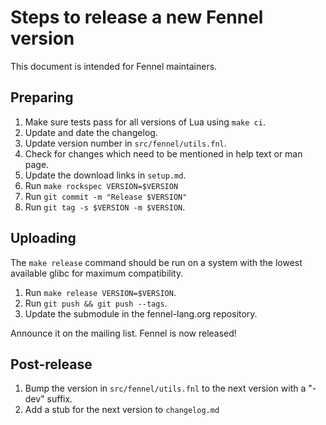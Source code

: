 # Steps to release a new Fennel version

This document is intended for Fennel maintainers.

## Preparing

1. Make sure tests pass for all versions of Lua using `make ci`.
2. Update and date the changelog.
3. Update version number in `src/fennel/utils.fnl`.
4. Check for changes which need to be mentioned in help text or man page.
5. Update the download links in `setup.md`.
6. Run `make rockspec VERSION=$VERSION`
7. Run `git commit -m "Release $VERSION"`
8. Run `git tag -s $VERSION -m $VERSION`.

## Uploading

The `make release` command should be run on a system with the lowest
available glibc for maximum compatibility.

1. Run `make release VERSION=$VERSION`.
2. Run `git push && git push --tags`.
3. Update the submodule in the fennel-lang.org repository.

Announce it on the mailing list. Fennel is now released!

## Post-release

1. Bump the version in `src/fennel/utils.fnl` to the next version with a "-dev" suffix.
2. Add a stub for the next version to `changelog.md`
